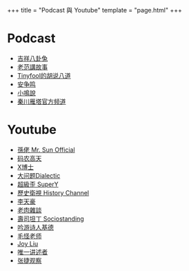 +++
title = "Podcast 與 Youtube"
template = "page.html"
+++

# Podcast

- [吉祥八卦兔](https://www.youtube.com/@%E5%90%89%E7%A5%A5%E5%85%AB%E5%8D%A6%E5%85%94)
- [老范講故事](https://www.youtube.com/@StorytellerFan)
- [Tinyfool的胡说八道](https://www.youtube.com/@tinyfoolvoice)
- [安争鸣](https://www.youtube.com/@anzhengming)
- [小鳴說](https://www.youtube.com/@xiaomingtalk)
- [秦川雁塔官方频道](https://www.youtube.com/@qinchuanyanta)

# Youtube

- [孫佬 Mr. Sun Official](https://www.youtube.com/@sunlao)
- [码农高天](https://www.youtube.com/@minkoder)
- [X博士](https://www.youtube.com/@doctorx2023)
- [大问题Dialectic](https://www.youtube.com/@question-dialectic)
- [超級歪 SuperY](https://www.youtube.com/@superycinema)
- [歷史衛視 History Channel](https://www.youtube.com/@historychannel001)
- [李天豪](https://www.youtube.com/@leecehao)
- [老肉雜談](https://www.youtube.com/@lao_rou)
- [壽司坦丁 Sociostanding](https://www.youtube.com/@sociostanding)
- [吟游诗人基德](https://www.youtube.com/@gleekid)
- [毛怪老师](https://www.youtube.com/@maoguai)
- [Joy Liu](https://www.youtube.com/@joyliumacro)
- [唯一讲述者](https://www.youtube.com/@%E5%94%AF%E4%B8%80%E8%AE%B2%E8%BF%B0%E8%80%85)
- [张捷观察](https://www.youtube.com/@zj77)
